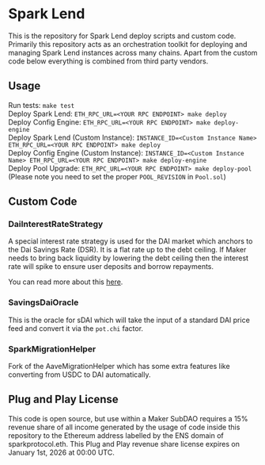 # Spark Lend

This is the repository for Spark Lend deploy scripts and custom code. Primarily this repository acts as an orchestration toolkit for deploying and managing Spark Lend instances across many chains. Apart from the custom code below everything is combined from third party vendors.

## Usage

Run tests: `make test`  
Deploy Spark Lend: `ETH_RPC_URL=<YOUR RPC ENDPOINT> make deploy`  
Deploy Config Engine: `ETH_RPC_URL=<YOUR RPC ENDPOINT> make deploy-engine`  
Deploy Spark Lend (Custom Instance): `INSTANCE_ID=<Custom Instance Name> ETH_RPC_URL=<YOUR RPC ENDPOINT> make deploy`  
Deploy Config Engine (Custom Instance): `INSTANCE_ID=<Custom Instance Name> ETH_RPC_URL=<YOUR RPC ENDPOINT> make deploy-engine`  
Deploy Pool Upgrade: `ETH_RPC_URL=<YOUR RPC ENDPOINT> make deploy-pool` (Please note you need to set the proper `POOL_REVISION` in `Pool.sol`)  

## Custom Code

### DaiInterestRateStrategy

A special interest rate strategy is used for the DAI market which anchors to the Dai Savings Rate (DSR). It is a flat rate up to the debt ceiling. If Maker needs to bring back liquidity by lowering the debt ceiling then the interest rate will spike to ensure user deposits and borrow repayments.

You can read more about this [here](https://forum.makerdao.com/t/mip116-d3m-to-spark-lend/19732#mip116c3-debt-ceiling-fee-structure-10).

### SavingsDaiOracle

This is the oracle for sDAI which will take the input of a standard DAI price feed and convert it via the `pot.chi` factor.

### SparkMigrationHelper

Fork of the AaveMigrationHelper which has some extra features like converting from USDC to DAI automatically.

## Plug and Play License

This code is open source, but use within a Maker SubDAO requires a 15% revenue share of all income generated by the usage of code inside this repository to the Ethereum address labelled by the ENS domain of sparkprotocol.eth. This Plug and Play revenue share license expires on January 1st, 2026 at 00:00 UTC.
